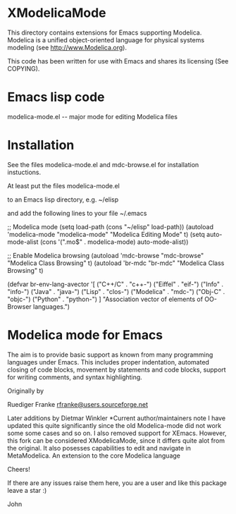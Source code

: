 
XModelicaMode
===============

This directory contains extensions for Emacs supporting Modelica.
Modelica is a unified object-oriented language for physical systems modeling
(see http://www.Modelica.org).

This code has been written for use with Emacs and shares its licensing (See COPYING).

Emacs lisp code
===============
  modelica-mode.el     -- major mode for editing Modelica files
  
Installation
============

See the files modelica-mode.el and mdc-browse.el for installation
instuctions.

At least put the files
  modelica-mode.el

to an Emacs lisp directory, e.g. ~/elisp

and add the following lines to your file ~/.emacs

;; Modelica mode
(setq load-path (cons "~/elisp" load-path))
(autoload 'modelica-mode "modelica-mode" "Modelica Editing Mode" t)
(setq auto-mode-alist (cons '("\.mo$" . modelica-mode) auto-mode-alist))

;; Enable Modelica browsing
(autoload 'mdc-browse "mdc-browse" "Modelica Class Browsing" t)
(autoload 'br-mdc "br-mdc" "Modelica Class Browsing" t)

(defvar br-env-lang-avector
  '[
    ("C++/C"   . "c++-")
    ("Eiffel"  . "eif-")
    ("Info"    . "info-")
    ("Java"    . "java-")
    ("Lisp"    . "clos-")
    ("Modelica" . "mdc-")
    ("Obj-C"   . "objc-")
    ("Python"  . "python-")
    ]
  "Association vector of elements of OO-Browser languages.") 

Modelica mode for Emacs
======================
The aim is to provide basic support as known from many programming
languages under Emacs. This includes proper indentation, automated
closing of code blocks, movement by statements and code blocks,
support for writing comments, and syntax highlighting.

Originally by

Ruediger Franke <rfranke@users.sourceforge.net>

Later additions by Dietmar Winkler
*Current author/maintainers note
I have updated this quite significantly since the old Modelica-mode did not work some some cases and so on.
I also removed support for XEmacs. However, this fork can be considered XModelicaMode, since it differs quite alot from
the original. It also posesses capabilities to edit and navigate in MetaModelica. An extension to the core Modelica language

Cheers! 

If there are any issues raise them here, you are a user and like this package leave a star :)  

John
